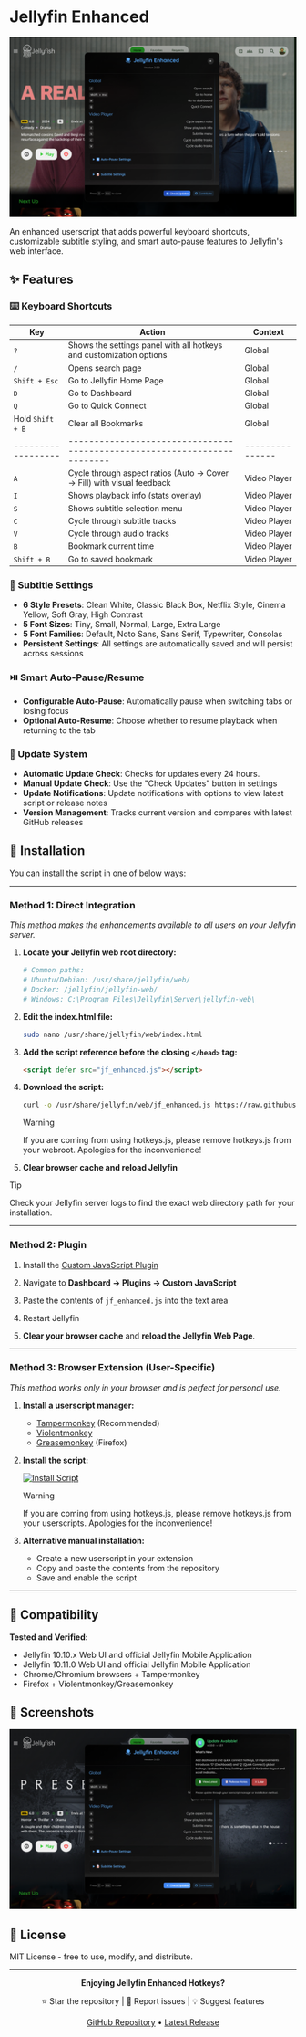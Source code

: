 # Jellyfin Enhanced

![Jellyfin Enhanced](panel.png)

An enhanced userscript that adds powerful keyboard shortcuts, customizable subtitle styling, and smart auto-pause features to Jellyfin's web interface.

## ✨ Features

### ⌨️ Keyboard Shortcuts

| Key              | Action                                                                 | Context       |
|------------------|------------------------------------------------------------------------|---------------|
| `?`              | Shows the settings panel with all hotkeys and customization options     | Global        |
| `/`              | Opens search page                                                      | Global        |
| `Shift + Esc`    | Go to Jellyfin Home Page                                               | Global        |
| `D`              | Go to Dashboard                                                        | Global        |
| `Q`              | Go to Quick Connect                                                    | Global        |
| Hold `Shift + B` | Clear all Bookmarks                                                    | Global        |
|------------------|------------------------------------------------------------------------|---------------|
| `A`              | Cycle through aspect ratios (Auto → Cover → Fill) with visual feedback | Video Player  |
| `I`              | Shows playback info (stats overlay)                                    | Video Player  |
| `S`              | Shows subtitle selection menu                                          | Video Player  |
| `C`              | Cycle through subtitle tracks                                          | Video Player  |
| `V`              | Cycle through audio tracks                                             | Video Player  |
| `B`              | Bookmark current time                                                  | Video Player  |
| `Shift + B`      | Go to saved bookmark                                                   | Video Player  |


### 📝 Subtitle Settings
- **6 Style Presets**: Clean White, Classic Black Box, Netflix Style, Cinema Yellow, Soft Gray, High Contrast
- **5 Font Sizes**: Tiny, Small, Normal, Large, Extra Large
- **5 Font Families**: Default, Noto Sans, Sans Serif, Typewriter, Consolas
- **Persistent Settings**: All settings are automatically saved and will persist across sessions

### ⏯️ Smart Auto-Pause/Resume
- **Configurable Auto-Pause**: Automatically pause when switching tabs or losing focus
- **Optional Auto-Resume**: Choose whether to resume playback when returning to the tab

### 🔄 Update System
- **Automatic Update Check**: Checks for updates every 24 hours.
- **Manual Update Check**: Use the "Check Updates" button in settings
- **Update Notifications**: Update notifications with options to view latest script or release notes
- **Version Management**: Tracks current version and compares with latest GitHub releases


## 🔧 Installation

You can install the script in one of below ways:

---

### **Method 1: Direct Integration**

*This method makes the enhancements available to all users on your Jellyfin server.*

1. **Locate your Jellyfin web root directory:**
   ```bash
   # Common paths:
   # Ubuntu/Debian: /usr/share/jellyfin/web/
   # Docker: /jellyfin/jellyfin-web/
   # Windows: C:\Program Files\Jellyfin\Server\jellyfin-web\
   ```

2. **Edit the index.html file:**
   ```bash
   sudo nano /usr/share/jellyfin/web/index.html
   ```

3. **Add the script reference before the closing `</head>` tag:**
   ```html
   <script defer src="jf_enhanced.js"></script>
   ```

4. **Download the script:**
   ```bash
   curl -o /usr/share/jellyfin/web/jf_enhanced.js https://raw.githubusercontent.com/n00bcodr/jellyfin-enhanced/main/jf_enhanced.js
   ```
   > [!Warning]
   > If you are coming from using hotkeys.js, please remove hotkeys.js from your webroot. Apologies for the inconvenience!

5. **Clear browser cache and reload Jellyfin**

> [!TIP]
> Check your Jellyfin server logs to find the exact web directory path for your installation.

---

### **Method 2: Plugin**

1. Install the [Custom JavaScript Plugin](https://github.com/johnpc/jellyfin-plugin-custom-javascript)

2. Navigate to **Dashboard -> Plugins -> Custom JavaScript**

3. Paste the contents of `jf_enhanced.js` into the text area

4. Restart Jellyfin

5. **Clear your browser cache** and **reload the Jellyfin Web Page**.

---

### **Method 3: Browser Extension (User-Specific)**

*This method works only in your browser and is perfect for personal use.*

1. **Install a userscript manager:**
   - [Tampermonkey](https://www.tampermonkey.net/) (Recommended)
   - [Violentmonkey](https://violentmonkey.github.io/)
   - [Greasemonkey](https://addons.mozilla.org/en-GB/firefox/addon/greasemonkey/) (Firefox)

2. **Install the script:**

   [![Install Script](https://img.shields.io/badge/Install%20Script-blue?style=for-the-badge)](https://github.com/n00bcodr/Jellyfin-Enhanced/raw/main/jf_enhanced.user.js)

   > [!Warning]
   > If you are coming from using hotkeys.js, please remove hotkeys.js from your userscripts. Apologies for the inconvenience!

3. **Alternative manual installation:**
   - Create a new userscript in your extension
   - Copy and paste the contents from the repository
   - Save and enable the script

---

## 🧪 Compatibility

**Tested and Verified:**
- Jellyfin 10.10.x Web UI and official Jellyfin Mobile Application
- Jellyfin 10.11.0 Web UI and official Jellyfin Mobile Application
- Chrome/Chromium browsers + Tampermonkey
- Firefox + Violentmonkey/Greasemonkey

## 📸 Screenshots

![Update Notification](update.png)

## 📄 License

MIT License - free to use, modify, and distribute.

---

<div align="center">

**Enjoying Jellyfin Enhanced Hotkeys?**

⭐ Star the repository | 🐛 Report issues | 💡 Suggest features

[GitHub Repository](https://github.com/n00bcodr/Jellyfin-Enhanced) • [Latest Release](https://github.com/n00bcodr/Jellyfin-Enhanced/releases)

</div>